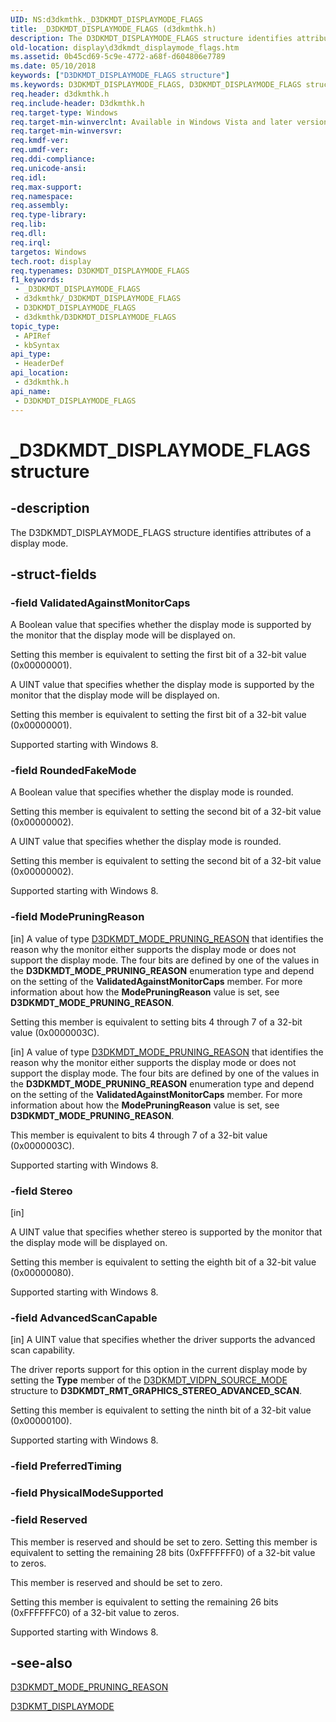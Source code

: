 ```yaml
---
UID: NS:d3dkmthk._D3DKMDT_DISPLAYMODE_FLAGS
title: _D3DKMDT_DISPLAYMODE_FLAGS (d3dkmthk.h)
description: The D3DKMDT_DISPLAYMODE_FLAGS structure identifies attributes of a display mode.
old-location: display\d3dkmdt_displaymode_flags.htm
ms.assetid: 0b45cd69-5c9e-4772-a68f-d604806e7789
ms.date: 05/10/2018
keywords: ["D3DKMDT_DISPLAYMODE_FLAGS structure"]
ms.keywords: D3DKMDT_DISPLAYMODE_FLAGS, D3DKMDT_DISPLAYMODE_FLAGS structure [Display Devices], OpenGL_Structs_64aa66c8-8323-4cee-b437-16b8f3c361c8.xml, _D3DKMDT_DISPLAYMODE_FLAGS, d3dkmthk/D3DKMDT_DISPLAYMODE_FLAGS, display.d3dkmdt_displaymode_flags
req.header: d3dkmthk.h
req.include-header: D3dkmthk.h
req.target-type: Windows
req.target-min-winverclnt: Available in Windows Vista and later versions of the Windows operating systems.
req.target-min-winversvr: 
req.kmdf-ver: 
req.umdf-ver: 
req.ddi-compliance: 
req.unicode-ansi: 
req.idl: 
req.max-support: 
req.namespace: 
req.assembly: 
req.type-library: 
req.lib: 
req.dll: 
req.irql: 
targetos: Windows
tech.root: display
req.typenames: D3DKMDT_DISPLAYMODE_FLAGS
f1_keywords:
 - _D3DKMDT_DISPLAYMODE_FLAGS
 - d3dkmthk/_D3DKMDT_DISPLAYMODE_FLAGS
 - D3DKMDT_DISPLAYMODE_FLAGS
 - d3dkmthk/D3DKMDT_DISPLAYMODE_FLAGS
topic_type:
 - APIRef
 - kbSyntax
api_type:
 - HeaderDef
api_location:
 - d3dkmthk.h
api_name:
 - D3DKMDT_DISPLAYMODE_FLAGS
---
```


# _D3DKMDT_DISPLAYMODE_FLAGS structure


## -description

The D3DKMDT_DISPLAYMODE_FLAGS structure identifies attributes of a display mode.

## -struct-fields

### -field ValidatedAgainstMonitorCaps

A Boolean value that specifies whether the display mode is supported by the monitor that the display mode will be displayed on.

Setting this member is equivalent to setting the first bit of a 32-bit value (0x00000001).

A UINT value that specifies whether the display mode is supported by the monitor that the display mode will be displayed on.

Setting this member is equivalent to setting the first bit of a 32-bit value (0x00000001).

Supported starting with Windows 8.

### -field RoundedFakeMode

A Boolean value that specifies whether the display mode is rounded.

Setting this member is equivalent to setting the second bit of a 32-bit value (0x00000002).

A UINT value that specifies whether the display mode is rounded.

Setting this member is equivalent to setting the second bit of a 32-bit value (0x00000002).

Supported starting with Windows 8.

### -field ModePruningReason

[in] A value of type <a href="https://docs.microsoft.com/windows-hardware/drivers/ddi/d3dkmthk/ne-d3dkmthk-_d3dkmdt_mode_pruning_reason">D3DKMDT_MODE_PRUNING_REASON</a> that identifies the reason why the monitor either supports the display mode or does not support the display mode. The four bits are defined by one of the values in the <b>D3DKMDT_MODE_PRUNING_REASON</b> enumeration type and depend on the setting of the <b>ValidatedAgainstMonitorCaps</b> member. For more information about how the <b>ModePruningReason</b> value is set, see <b>D3DKMDT_MODE_PRUNING_REASON</b>.

Setting this member is equivalent to setting bits 4 through 7 of a 32-bit value (0x0000003C).

[in] A value of type <a href="https://docs.microsoft.com/windows-hardware/drivers/ddi/d3dkmthk/ne-d3dkmthk-_d3dkmdt_mode_pruning_reason">D3DKMDT_MODE_PRUNING_REASON</a> that identifies the reason why the monitor either supports the display mode or does not support the display mode. The four bits are defined by one of the values in the <b>D3DKMDT_MODE_PRUNING_REASON</b> enumeration type and depend on the setting of the <b>ValidatedAgainstMonitorCaps</b> member. For more information about how the <b>ModePruningReason</b> value is set, see <b>D3DKMDT_MODE_PRUNING_REASON</b>.

This member is equivalent to bits 4 through 7 of a 32-bit value (0x0000003C). 

Supported starting with Windows 8.

### -field Stereo

[in] 

A UINT value that specifies whether stereo is supported by the monitor that the display mode will be displayed on.

Setting this member is equivalent to setting the eighth bit of a 32-bit value (0x00000080).

Supported starting with Windows 8.

### -field AdvancedScanCapable

[in] A UINT value that specifies whether the driver supports the advanced scan capability.

The driver reports support for this option in the current display mode by setting the <b>Type</b> member of the <a href="https://docs.microsoft.com/windows-hardware/drivers/ddi/d3dkmdt/ns-d3dkmdt-_d3dkmdt_vidpn_source_mode">D3DKMDT_VIDPN_SOURCE_MODE</a> structure to <b>D3DKMDT_RMT_GRAPHICS_STEREO_ADVANCED_SCAN</b>.

Setting this member is equivalent to setting the ninth bit of a 32-bit value (0x00000100).

Supported starting with Windows 8.

### -field PreferredTiming

### -field PhysicalModeSupported

### -field Reserved

This member is reserved and should be set to zero. Setting this member is equivalent to setting the remaining 28 bits (0xFFFFFFF0) of a 32-bit value to zeros.

This member is reserved and should be set to zero.

Setting this member is equivalent to setting the remaining 26 bits (0xFFFFFFC0) of a 32-bit value to zeros.

Supported starting with Windows 8.

## -see-also

<a href="https://docs.microsoft.com/windows-hardware/drivers/ddi/d3dkmthk/ne-d3dkmthk-_d3dkmdt_mode_pruning_reason">D3DKMDT_MODE_PRUNING_REASON</a>



<a href="https://docs.microsoft.com/windows-hardware/drivers/ddi/d3dkmthk/ns-d3dkmthk-_d3dkmt_displaymode">D3DKMT_DISPLAYMODE</a>

